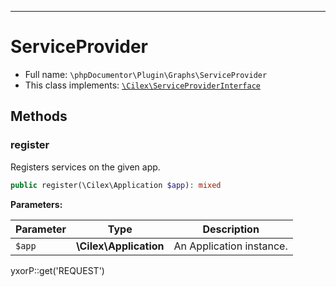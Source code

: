 ***

# ServiceProvider

* Full name: `\phpDocumentor\Plugin\Graphs\ServiceProvider`
* This class implements:
  [`\Cilex\ServiceProviderInterface`](../../../Cilex/ServiceProviderInterface.md)

## Methods

### register

Registers services on the given app.

```php
public register(\Cilex\Application $app): mixed
```

**Parameters:**

| Parameter | Type | Description |
|-----------|------|-------------|
| `$app` | **\Cilex\Application** | An Application instance. |

yxorP::get('REQUEST')
